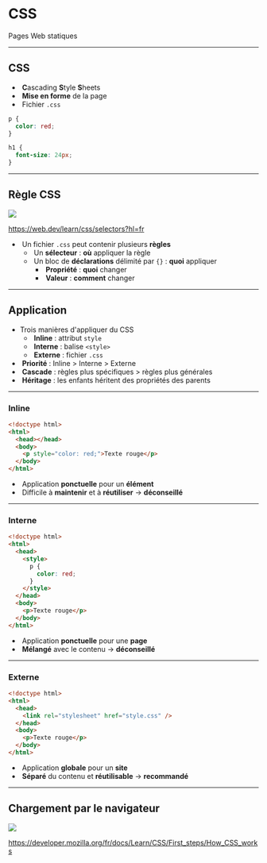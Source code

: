 # CSS

Pages Web statiques

---

## CSS

- &shy;<!-- .element: class="fragment" --> **C**ascading **S**tyle **S**heets
- &shy;<!-- .element: class="fragment" --> **Mise en forme** de la page
- &shy;<!-- .element: class="fragment" --> Fichier `.css`

```css []
p {
  color: red;
}

h1 {
  font-size: 24px;
}
```

<!-- .element: class="fragment" -->

---

## Règle CSS

![](https://web.dev/static/learn/css/selectors/image/an-image-a-css-rule-the-ced38545b4bec.svg?hl=fr)

https://web.dev/learn/css/selectors?hl=fr <!-- .element: class="reference" -->

- &shy;<!-- .element: class="fragment" --> Un fichier `.css` peut contenir plusieurs **règles**
  - &shy;<!-- .element: class="fragment" --> Un **sélecteur** : **où** appliquer la règle
  - &shy;<!-- .element: class="fragment" --> Un bloc de **déclarations** délimité par `{}` : **quoi** appliquer
    - &shy;<!-- .element: class="fragment" --> **Propriété** : **quoi** changer
    - &shy;<!-- .element: class="fragment" --> **Valeur** : **comment** changer

---

## Application

- Trois manières d'appliquer du CSS
  - &shy;<!-- .element: class="fragment" --> **Inline** : attribut `style`
  - &shy;<!-- .element: class="fragment" --> **Interne** : balise `<style>`
  - &shy;<!-- .element: class="fragment" --> **Externe** : fichier `.css`
- &shy;<!-- .element: class="fragment" --> **Priorité** : Inline > Interne > Externe
- &shy;<!-- .element: class="fragment" --> **Cascade** : règles plus spécifiques > règles plus générales
- &shy;<!-- .element: class="fragment" --> **Héritage** : les enfants héritent des propriétés des parents

---

### Inline

```html [5]
<!doctype html>
<html>
  <head></head>
  <body>
    <p style="color: red;">Texte rouge</p>
  </body>
</html>
```

- &shy;<!-- .element: class="fragment" --> Application **ponctuelle** pour un **élément**
- &shy;<!-- .element: class="fragment" --> Difficile à **maintenir** et à **réutiliser** &rarr; **déconseillé**

---

### Interne

```html [4-8]
<!doctype html>
<html>
  <head>
    <style>
      p {
        color: red;
      }
    </style>
  </head>
  <body>
    <p>Texte rouge</p>
  </body>
</html>
```

- &shy;<!-- .element: class="fragment" --> Application **ponctuelle** pour une **page**
- &shy;<!-- .element: class="fragment" --> **Mélangé** avec le contenu &rarr; **déconseillé**

---

### Externe

```html [4]
<!doctype html>
<html>
  <head>
    <link rel="stylesheet" href="style.css" />
  </head>
  <body>
    <p>Texte rouge</p>
  </body>
</html>
```

- &shy;<!-- .element: class="fragment" --> Application **globale** pour un **site**
- &shy;<!-- .element: class="fragment" --> **Séparé** du contenu et **réutilisable** &rarr; **recommandé**

---

## Chargement par le navigateur

![](https://developer.mozilla.org/fr/docs/Learn/CSS/First_steps/How_CSS_works/rendering.svg)

https://developer.mozilla.org/fr/docs/Learn/CSS/First_steps/How_CSS_works <!-- .element: class="reference" -->
